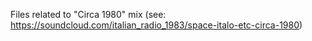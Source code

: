 Files related to "Circa 1980" mix (see: https://soundcloud.com/italian_radio_1983/space-italo-etc-circa-1980)
